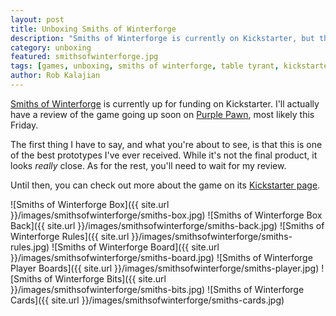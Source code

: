 ```yaml
---
layout: post
title: Unboxing Smiths of Winterforge
description: "Smiths of Winterforge is currently on Kickstarter, but the prototype is amazing. Let's look inside."
category: unboxing
featured: smithsofwinterforge.jpg
tags: [games, unboxing, smiths of winterforge, table tyrant, kickstarter]
author: Rob Kalajian
---
```


[Smiths of Winterforge](https://www.kickstarter.com/projects/allofthed/smiths-of-winterforge-a-game-for-2-5-dwarven-black) is currently up for funding on Kickstarter. I'll actually have a review of the game going up soon on [Purple Pawn](http://purplepawn.com), most likely this Friday.

The first thing I have to say, and what you're about to see, is that this is one of the best prototypes I've ever received. While it's not the final product, it looks *really* close. As for the rest, you'll need to wait for my review.

Until then, you can check out more about the game on its [Kickstarter page](https://www.kickstarter.com/projects/allofthed/smiths-of-winterforge-a-game-for-2-5-dwarven-black).

![Smiths of Winterforge Box]({{ site.url }}/images/smithsofwinterforge/smiths-box.jpg)
![Smiths of Winterforge Box Back]({{ site.url }}/images/smithsofwinterforge/smiths-back.jpg)
![Smiths of Winterforge Rules]({{ site.url }}/images/smithsofwinterforge/smiths-rules.jpg)
![Smiths of Winterforge Board]({{ site.url }}/images/smithsofwinterforge/smiths-board.jpg)
![Smiths of Winterforge Player Boards]({{ site.url }}/images/smithsofwinterforge/smiths-player.jpg)
![Smiths of Winterforge Bits]({{ site.url }}/images/smithsofwinterforge/smiths-bits.jpg)
![Smiths of Winterforge Cards]({{ site.url }}/images/smithsofwinterforge/smiths-cards.jpg)
